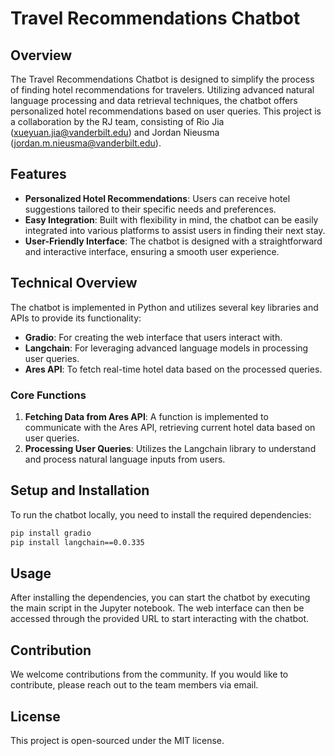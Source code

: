 # Travel Recommendations Chatbot

## Overview

The Travel Recommendations Chatbot is designed to simplify the process of finding hotel recommendations for travelers. Utilizing advanced natural language processing and data retrieval techniques, the chatbot offers personalized hotel recommendations based on user queries. This project is a collaboration by the RJ team, consisting of Rio Jia (xueyuan.jia@vanderbilt.edu) and Jordan Nieusma (jordan.m.nieusma@vanderbilt.edu).

## Features

- **Personalized Hotel Recommendations**: Users can receive hotel suggestions tailored to their specific needs and preferences.
- **Easy Integration**: Built with flexibility in mind, the chatbot can be easily integrated into various platforms to assist users in finding their next stay.
- **User-Friendly Interface**: The chatbot is designed with a straightforward and interactive interface, ensuring a smooth user experience.

## Technical Overview

The chatbot is implemented in Python and utilizes several key libraries and APIs to provide its functionality:

- **Gradio**: For creating the web interface that users interact with.
- **Langchain**: For leveraging advanced language models in processing user queries.
- **Ares API**: To fetch real-time hotel data based on the processed queries.

### Core Functions

1. **Fetching Data from Ares API**: A function is implemented to communicate with the Ares API, retrieving current hotel data based on user queries.
2. **Processing User Queries**: Utilizes the Langchain library to understand and process natural language inputs from users.

## Setup and Installation

To run the chatbot locally, you need to install the required dependencies:

```bash
pip install gradio
pip install langchain==0.0.335
```

## Usage

After installing the dependencies, you can start the chatbot by executing the main script in the Jupyter notebook. The web interface can then be accessed through the provided URL to start interacting with the chatbot.

## Contribution

We welcome contributions from the community. If you would like to contribute, please reach out to the team members via email.

## License

This project is open-sourced under the MIT license.